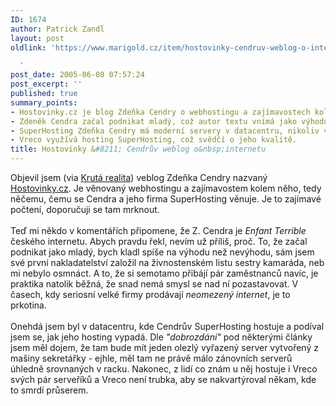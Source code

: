 ```yaml
---
ID: 1674
author: Patrick Zandl
layout: post
oldlink: 'https://www.marigold.cz/item/hostovinky-cendruv-weblog-o-internetu

  '
post_date: 2005-06-08 07:57:24
post_excerpt: ''
published: true
summary_points:
- Hostovinky.cz je blog Zdeňka Cendry o webhostingu a zajímavostech kolem něj.
- Zdeněk Cendra začal podnikat mladý, což autor textu vnímá jako výhodu.
- SuperHosting Zdeňka Cendry má moderní servery v datacentru, nikoliv vyřazené stroje.
- Vreco využívá hosting SuperHosting, což svědčí o jeho kvalitě.
title: Hostovinky &#8211; Cendrův weblog o&nbsp;internetu
---
```


<p>Objevil jsem (via <a href="http://blog.air4web.com/cendra-jede.html" >Krutá realita</a>) veblog Zdeňka Cendry nazvaný <a href="http://www.hostovinky.cz">Hostovinky.cz</a>.
Je věnovaný webhostingu a zajímavostem kolem něho, tedy něčemu, čemu se
Cendra a jeho firma SuperHosting věnuje. Je to zajímavé počtení,
doporučuji se tam mrknout.<br />
<br />
Teď mi někdo v komentářích připomene, že Z. Cendra je <span style="font-style: italic;">Enfant Terrible</span>
českého internetu. Abych pravdu řekl, nevím už příliš, proč. To, že
začal podnikat jako mladý, bych kladl spíše na výhodu než nevýhodu, sám
jsem své první nakladatelství založil na živnostenském listu sestry
kamaráda, neb mi nebylo osmnáct. A to, že si semotamo přibájí pár
zaměstnanců navíc, je praktika natolik běžná, že snad nemá smysl se nad
ní pozastavovat. V časech, kdy seriosní velké firmy prodávají <span style="font-style: italic;">neomezený internet</span>, je to prkotina.  <br />
<br />
Onehdá jsem byl v datacentru, kde Cendrův SuperHosting hostuje a podíval jsem se, jak jeho hosting vypadá. Dle <span style="font-style: italic;">"dobrozdání"</span>
pod některými články jsem měl dojem, že tam bude mít jeden olezlý
vyřazený server vytvořený z mašiny sekretářky - ejhle, měl tam ne právě
málo zánovních serverů úhledně srovnaných v racku. Nakonec, z lidí co
znám u něj hostuje i Vreco svých pár serveříků a Vreco není trubka, aby
se nakvartýroval někam, kde to smrdí průserem. </p>